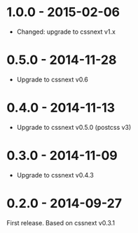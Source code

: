 # 1.0.0 - 2015-02-06

- Changed: upgrade to cssnext v1.x

# 0.5.0 - 2014-11-28

- Upgrade to cssnext v0.6

# 0.4.0 - 2014-11-13

- Upgrade to cssnext v0.5.0 (postcss v3)

# 0.3.0 - 2014-11-09

- Upgrade to cssnext v0.4.3

# 0.2.0 - 2014-09-27

First release. Based on cssnext v0.3.1
